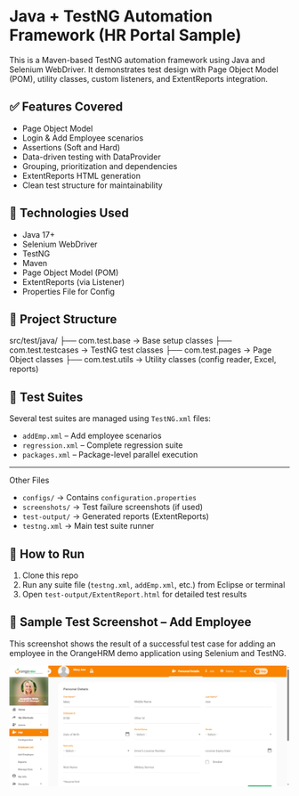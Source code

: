 # Java + TestNG Automation Framework (HR Portal Sample)


This is a Maven-based TestNG automation framework using Java and Selenium WebDriver. It demonstrates test design with Page Object Model (POM), utility classes, custom listeners, and ExtentReports integration.

## ✅ Features Covered
- Page Object Model
- Login & Add Employee scenarios
- Assertions (Soft and Hard)
- Data-driven testing with DataProvider
- Grouping, prioritization and dependencies
- ExtentReports HTML generation
- Clean test structure for maintainability

## 🔧 Technologies Used
- Java 17+
- Selenium WebDriver
- TestNG
- Maven
- Page Object Model (POM)
- ExtentReports (via Listener)
- Properties File for Config

## 📁 Project Structure
src/test/java/
├── com.test.base → Base setup classes
├── com.test.testcases → TestNG test classes
├── com.test.pages → Page Object classes
├── com.test.utils → Utility classes (config reader, Excel, reports)


## 📂 Test Suites

Several test suites are managed using `TestNG.xml` files:

- `addEmp.xml` – Add employee scenarios
- `regression.xml` – Complete regression suite
- `packages.xml` – Package-level parallel execution

---
Other Files
- `configs/` → Contains `configuration.properties`
- `screenshots/` → Test failure screenshots (if used)
- `test-output/` → Generated reports (ExtentReports)
- `testng.xml` → Main test suite runner


## 🧪 How to Run
1. Clone this repo
2. Run any suite file (`testng.xml`, `addEmp.xml`, etc.) from Eclipse or terminal
3. Open `test-output/ExtentReport.html` for detailed test results

## 📸 Sample Test Screenshot – Add Employee

This screenshot shows the result of a successful test case for adding an employee in the OrangeHRM demo application using Selenium and TestNG.

![Add Employee Test](https://github.com/Ayesha-sys-QA/TestNGFramework/blob/main/screenshots/passed/addEmployee2025-07-11_21-46-42.png)





